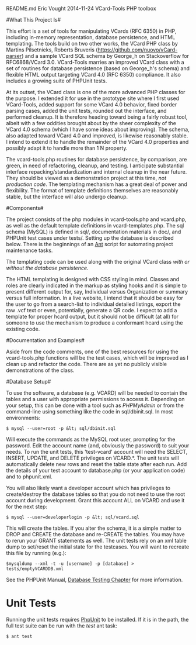 README.md
Eric Vought
2014-11-24 VCard-Tools PHP toolbox

#What This Project Is#

This effort is a set of tools for manipulating VCards (RFC 6350) in PHP, including in-memory representation, database persistence, and HTML templating. The tools build on two other works, the VCard PHP class by Martins Pilsetnieks, Roberts Bruveris (https://github.com/nuovo/vCard-parser) and a sample VCard SQL schema by George_h on Stackoverflow for RFC6868/VCard 3.0. VCard-Tools marries an improved VCard class with a set of routines for database persistence (based on George_h's schema) and flexible HTML output targeting VCard 4.0 (RFC 6350) compliance. It also includes a growing suite of PHPUnit tests.

At its outset, the VCard class is one of the more advanced PHP classes for the purpose. I extended it for use in the prototype site where I first used VCard-Tools, added support for some VCard 4.0 behavior, fixed border parsing cases, added the unit tests, rounded out the interface, and performed cleanup. It is therefore heading toward being a fairly robust tool, albeit with a few oddities brought about by the sheer complexity of the VCard 4.0 schema (which I have some ideas about improving). The schema, also adapted toward VCard 4.0 and improved, is likewise reasonably stable. I intend to extend it to handle the remainder of the VCard 4.0 properties and possibly adapt it to handle more than 1 N property.

The vcard-tools.php routines for database persistence, by comparison, are green, in need of refactoring, cleanup, and testing. I anticipate substantial interface repacking/standardization and internal cleanup in the near future. They should be viewed as a demonstration project at this time, *not production code*. The templating mechanism has a great deal of power and flexibility. The format of template definitions themselves are reasonably stable, but the interface will also undergo cleanup.

#Components#

The project consists of the php modules in vcard-tools.php and vcard.php, as well as the default template definitions in vcard-templates.php. The sql schema (MySQL) is defined in sql/, documentation materials in doc/, and PHPUnit test cases under tests/. Setting up the database is described below. There is the beginnings of an [Ant](http://ant.apache.org) script for automating project maintenance tasks.

The templating code can be used along with the original VCard class *with or without the database persistence*.

The HTML templating is designed with CSS styling in mind. Classes and roles are clearly indicated in the markup as styling hooks and it is simple to present different output for, say, Individual versus Organization or summary versus full information. In a live website, I intend that it should be easy for the user to go from a search-list to individual detailed listings, export the raw .vcf text or even, potentially, generate a QR code. I expect to add a template for proper hcard output, but it should not be difficult (at all) for someone to use the mechanism to produce a conformant hcard using the existing code.

#Documentation and Examples#

Aside from the code comments, one of the best resources for using the vcard-tools.php functions will be the test cases, which will be improved as I clean up and refactor the code. There are as yet no publicly visible demonstrations of the class.

#Database Setup#

To use the software, a database (e.g. VCARD) will be needed to contain the tables and a user with appropriate permissions to access it. Depending on your setup, this can be done with a tool such as *PHPMyAdmin* or from the command-line using something like the code in sql/dbinit.sql. In most environments:

    $ mysql --user=root -p &lt; sql/dbinit.sql

Will execute the commands as the MySQL root user, prompting for the password. Edit the account name (and, obviously the password) to suit your needs. To run the unit tests, this 'test-vcard' account will need the SELECT, INSERT, UPDATE, and DELETE privileges on VCARD.*. The unit tests will automatically delete new rows and reset the table state after each run. Add the details of your test account to database.php (or your application code) and to phpunit.xml.

You will also likely want a developer account which has privileges to create/destroy the database tables so that you do not need to use the root account during development. Grant this account ALL on VCARD and use it for the next step:

    $ mysql --user=developerlogin -p &lt; sql/vcard.sql

This will create the tables. If you alter the schema, it is a simple matter to
DROP and CREATE the database and re-CREATE the tables. You may have to rerun your GRANT statements as well. The unit tests rely on an xml table dump to set/reset
the initial state for the testcases. You will want to recreate this file by
running (e.g.):

    $mysqldump --xml -t -u [username] -p [database] > tests/emptyVCARDDB.xml

See the PHPUnit Manual, [Database Testing Chapter](https://phpunit.de/manual/current/en/database.html#database.available-implementations) for more information.

# Unit Tests #

Running the unit tests requires [PhpUnit](https://phpunit.de/) to be installed. If it is in the path, the full test suite can be run with the *test* ant task:

    $ ant test

